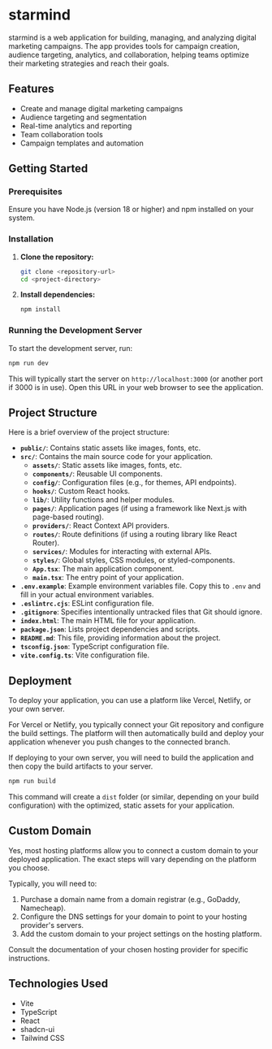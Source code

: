 # starmind

starmind is a web application for building, managing, and analyzing digital marketing campaigns. The app provides tools for campaign creation, audience targeting, analytics, and collaboration, helping teams optimize their marketing strategies and reach their goals.

## Features
- Create and manage digital marketing campaigns
- Audience targeting and segmentation
- Real-time analytics and reporting
- Team collaboration tools
- Campaign templates and automation

## Getting Started

### Prerequisites

Ensure you have Node.js (version 18 or higher) and npm installed on your system.

### Installation

1.  **Clone the repository:**

    ```bash
    git clone <repository-url>
    cd <project-directory>
    ```

2.  **Install dependencies:**

    ```bash
    npm install
    ```

### Running the Development Server

To start the development server, run:

```bash
npm run dev
```

This will typically start the server on `http://localhost:3000` (or another port if 3000 is in use). Open this URL in your web browser to see the application.

## Project Structure

Here is a brief overview of the project structure:

-   **`public/`**: Contains static assets like images, fonts, etc.
-   **`src/`**: Contains the main source code for your application.
    -   **`assets/`**: Static assets like images, fonts, etc.
    -   **`components/`**: Reusable UI components.
    -   **`config/`**: Configuration files (e.g., for themes, API endpoints).
    -   **`hooks/`**: Custom React hooks.
    -   **`lib/`**: Utility functions and helper modules.
    -   **`pages/`**: Application pages (if using a framework like Next.js with page-based routing).
    -   **`providers/`**: React Context API providers.
    -   **`routes/`**: Route definitions (if using a routing library like React Router).
    -   **`services/`**: Modules for interacting with external APIs.
    -   **`styles/`**: Global styles, CSS modules, or styled-components.
    -   **`App.tsx`**: The main application component.
    -   **`main.tsx`**: The entry point of your application.
-   **`.env.example`**: Example environment variables file. Copy this to `.env` and fill in your actual environment variables.
-   **`.eslintrc.cjs`**: ESLint configuration file.
-   **`.gitignore`**: Specifies intentionally untracked files that Git should ignore.
-   **`index.html`**: The main HTML file for your application.
-   **`package.json`**: Lists project dependencies and scripts.
-   **`README.md`**: This file, providing information about the project.
-   **`tsconfig.json`**: TypeScript configuration file.
-   **`vite.config.ts`**: Vite configuration file.

## Deployment

To deploy your application, you can use a platform like Vercel, Netlify, or your own server.

For Vercel or Netlify, you typically connect your Git repository and configure the build settings. The platform will then automatically build and deploy your application whenever you push changes to the connected branch.

If deploying to your own server, you will need to build the application and then copy the build artifacts to your server.

```bash
npm run build
```

This command will create a `dist` folder (or similar, depending on your build configuration) with the optimized, static assets for your application.

## Custom Domain

Yes, most hosting platforms allow you to connect a custom domain to your deployed application. The exact steps will vary depending on the platform you choose.

Typically, you will need to:

1.  Purchase a domain name from a domain registrar (e.g., GoDaddy, Namecheap).
2.  Configure the DNS settings for your domain to point to your hosting provider's servers.
3.  Add the custom domain to your project settings on the hosting platform.

Consult the documentation of your chosen hosting provider for specific instructions.

## Technologies Used

- Vite
- TypeScript
- React
- shadcn-ui
- Tailwind CSS
